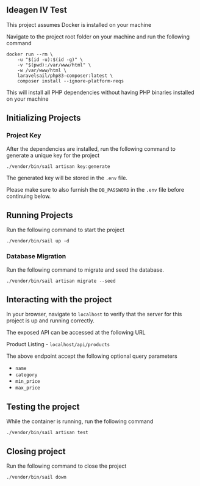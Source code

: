 ## Ideagen IV Test

This project assumes Docker is installed on your machine

Navigate to the project root folder on your machine and run the following command

```
docker run --rm \
    -u "$(id -u):$(id -g)" \
    -v "$(pwd):/var/www/html" \
    -w /var/www/html \
    laravelsail/php83-composer:latest \
    composer install --ignore-platform-reqs
```

This will install all PHP dependencies without having PHP binaries installed on your machine


## Initializing Projects

### Project Key
After the dependencies are installed, run the following command to generate a unique key for the project

```
./vendor/bin/sail artisan key:generate
```

The generated key will be stored in the `.env` file.

Please make sure to also furnish the `DB_PASSWORD` in the `.env` file before continuing below.

## Running Projects
Run the following command to start the project

```
./vendor/bin/sail up -d
```

### Database Migration
Run the following command to migrate and seed the database.

```
./vendor/bin/sail artisan migrate --seed
```

## Interacting with the project
In your browser, navigate to `localhost` to verify that the server for this project is up and running correctly.

The exposed API can be accessed at the following URL

Product Listing - `localhost/api/products`

The above endpoint accept the following optional query parameters
- `name`
- `category`
- `min_price`
- `max_price`

## Testing the project
While the container is running, run the following command
```
./vendor/bin/sail artisan test
```

## Closing project
Run the following command to close the project
```
./vendor/bin/sail down
```
